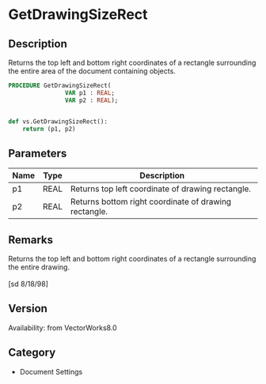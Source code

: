 # GetDrawingSizeRect

## Description
Returns  the top left and bottom right coordinates of a rectangle surrounding the entire area of the document containing objects.

```pascal
PROCEDURE GetDrawingSizeRect(
				VAR p1 : REAL;
				VAR p2 : REAL);
```

```python

def vs.GetDrawingSizeRect():
    return (p1, p2)
```

## Parameters
|Name|Type|Description|
|---|---|---|
|p1|REAL|Returns top left coordinate of drawing rectangle.|
|p2|REAL|Returns bottom right coordinate of drawing rectangle.|

## Remarks
Returns  the top left and bottom right coordinates of a rectangle surrounding the entire drawing.<BR>
<BR>
[sd 8/18/98]

## Version
Availability: from VectorWorks8.0
## Category
* Document Settings

